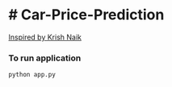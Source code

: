 <h1> # Car-Price-Prediction </h1>



[Inspired by Krish Naik](https://github.com/krishnaik06/Car-Price-Prediction)

### To run application 
``` python app.py ```